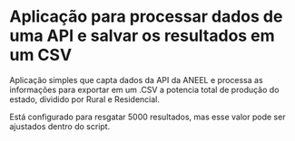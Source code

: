 # Aplicação para processar dados de uma API e salvar os resultados em um CSV

Aplicação simples que capta dados da API da ANEEL e processa as informações para exportar em um .CSV a potencia total de produção do estado, dividido por Rural e Residencial.

Está configurado para resgatar 5000 resultados, mas esse valor pode ser ajustados dentro do script.